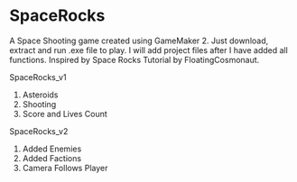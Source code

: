 # SpaceRocks
A Space Shooting game created using GameMaker 2.
Just download, extract and run .exe file to play.
I will add project files after I have added all functions.
Inspired by Space Rocks Tutorial by FloatingCosmonaut.

SpaceRocks_v1
1. Asteroids
2. Shooting
3. Score and Lives Count

SpaceRocks_v2
1. Added Enemies
2. Added Factions
3. Camera Follows Player
